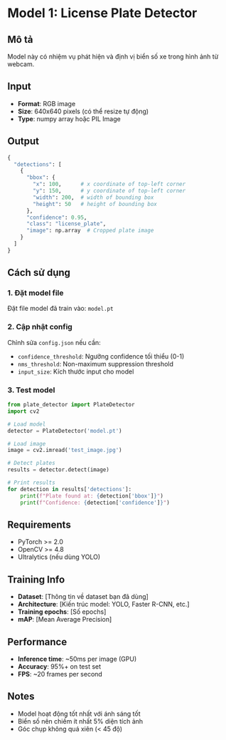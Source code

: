 # Model 1: License Plate Detector

## Mô tả

Model này có nhiệm vụ phát hiện và định vị biển số xe trong hình ảnh từ webcam.

## Input

- **Format**: RGB image
- **Size**: 640x640 pixels (có thể resize tự động)
- **Type**: numpy array hoặc PIL Image

## Output

```python
{
  "detections": [
    {
      "bbox": {
        "x": 100,      # x coordinate of top-left corner
        "y": 150,      # y coordinate of top-left corner
        "width": 200,  # width of bounding box
        "height": 50   # height of bounding box
      },
      "confidence": 0.95,
      "class": "license_plate",
      "image": np.array  # Cropped plate image
    }
  ]
}
```

## Cách sử dụng

### 1. Đặt model file

Đặt file model đã train vào: `model.pt`

### 2. Cập nhật config

Chỉnh sửa `config.json` nếu cần:

- `confidence_threshold`: Ngưỡng confidence tối thiểu (0-1)
- `nms_threshold`: Non-maximum suppression threshold
- `input_size`: Kích thước input cho model

### 3. Test model

```python
from plate_detector import PlateDetector
import cv2

# Load model
detector = PlateDetector('model.pt')

# Load image
image = cv2.imread('test_image.jpg')

# Detect plates
results = detector.detect(image)

# Print results
for detection in results['detections']:
    print(f"Plate found at: {detection['bbox']}")
    print(f"Confidence: {detection['confidence']}")
```

## Requirements

- PyTorch >= 2.0
- OpenCV >= 4.8
- Ultralytics (nếu dùng YOLO)

## Training Info

- **Dataset**: [Thông tin về dataset bạn đã dùng]
- **Architecture**: [Kiến trúc model: YOLO, Faster R-CNN, etc.]
- **Training epochs**: [Số epochs]
- **mAP**: [Mean Average Precision]

## Performance

- **Inference time**: ~50ms per image (GPU)
- **Accuracy**: 95%+ on test set
- **FPS**: ~20 frames per second

## Notes

- Model hoạt động tốt nhất với ánh sáng tốt
- Biển số nên chiếm ít nhất 5% diện tích ảnh
- Góc chụp không quá xiên (< 45 độ)
